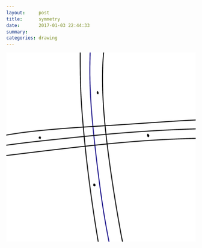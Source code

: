 ```yaml
---
layout:     post
title:      symmetry
date:       2017-01-03 22:44:33
summary:    
categories: drawing
---
```

![symmetry](/images/diary/symmetry.png "Rotate!")
